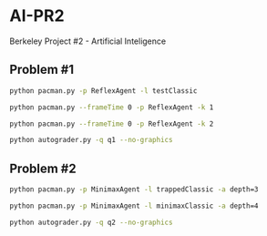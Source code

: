 # AI-PR2
Berkeley Project #2 - Artificial Inteligence


## Problem #1

```bash
python pacman.py -p ReflexAgent -l testClassic

python pacman.py --frameTime 0 -p ReflexAgent -k 1

python pacman.py --frameTime 0 -p ReflexAgent -k 2

python autograder.py -q q1 --no-graphics

```

## Problem #2

```bash
python pacman.py -p MinimaxAgent -l trappedClassic -a depth=3

python pacman.py -p MinimaxAgent -l minimaxClassic -a depth=4

python autograder.py -q q2 --no-graphics
```
